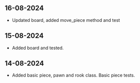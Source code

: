 ## 16-08-2024

- Updated board, added move_piece method and test

## 15-08-2024

- Added board and tested.

## 14-08-2024

- Added basic piece, pawn and rook class. Basic piece tests.